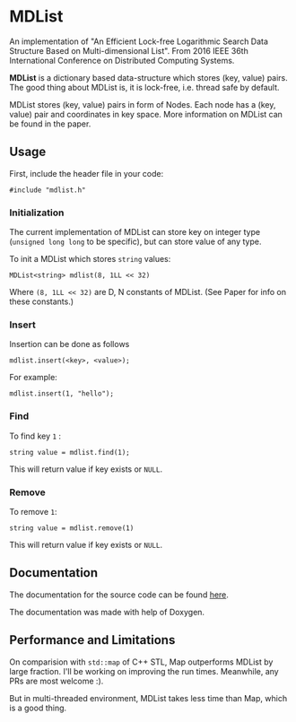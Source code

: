 # MDList

An implementation of "An Efficient Lock-free Logarithmic Search Data Structure Based on Multi-dimensional List". From 2016 IEEE 36th International Conference on Distributed Computing Systems.

**MDList** is a dictionary based data-structure which stores (key, value) pairs. The good thing about MDList is, it is lock-free, i.e. thread safe by default.

MDList stores (key, value) pairs in form of Nodes. Each node has a (key, value) pair and coordinates in key space. More information on MDList can be found in the paper.

## Usage

First, include the header file in your code:
```
#include "mdlist.h"
```

### Initialization

The current implementation of MDList can store key on integer type (`unsigned long long` to be specific), but can store value of any type.

To init a MDList which stores `string` values:
```
MDList<string> mdlist(8, 1LL << 32)
```
Where `(8, 1LL << 32)` are D, N constants of MDList. (See Paper for info on these constants.)

### Insert

Insertion can be done as follows
```
mdlist.insert(<key>, <value>);
```
For example:
```
mdlist.insert(1, "hello");
```

### Find

To find key `1` :
```
string value = mdlist.find(1);
```
This will return value if key exists or `NULL`.

### Remove

To remove `1`:
```
string value = mdlist.remove(1)
```
This will return value if key exists or `NULL`.


## Documentation

The documentation for the source code can be found [here](https://hrily.github.io/MDList).

The documentation was made with help of Doxygen.

## Performance and Limitations

On comparision with `std::map` of C++ STL, Map outperforms MDList by large fraction. I'll be working on improving the run times. Meanwhile, any PRs are most welcome :).

But in multi-threaded environment, MDList takes less time than Map, which is a good thing.